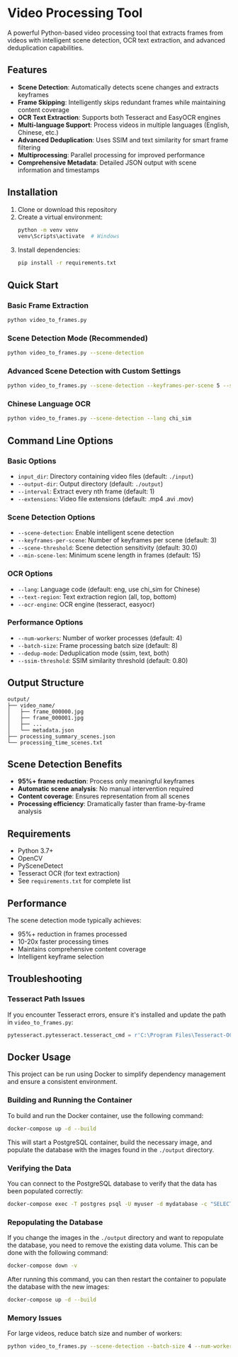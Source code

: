 # Video Processing Tool

A powerful Python-based video processing tool that extracts frames from videos with intelligent scene detection, OCR text extraction, and advanced deduplication capabilities.

## Features

- **Scene Detection**: Automatically detects scene changes and extracts keyframes
- **Frame Skipping**: Intelligently skips redundant frames while maintaining content coverage
- **OCR Text Extraction**: Supports both Tesseract and EasyOCR engines
- **Multi-language Support**: Process videos in multiple languages (English, Chinese, etc.)
- **Advanced Deduplication**: Uses SSIM and text similarity for smart frame filtering
- **Multiprocessing**: Parallel processing for improved performance
- **Comprehensive Metadata**: Detailed JSON output with scene information and timestamps

## Installation

1. Clone or download this repository
2. Create a virtual environment:
   ```bash
   python -m venv venv
   venv\Scripts\activate  # Windows
   ```
3. Install dependencies:
   ```bash
   pip install -r requirements.txt
   ```

## Quick Start

### Basic Frame Extraction
```bash
python video_to_frames.py
```

### Scene Detection Mode (Recommended)
```bash
python video_to_frames.py --scene-detection
```

### Advanced Scene Detection with Custom Settings
```bash
python video_to_frames.py --scene-detection --keyframes-per-scene 5 --scene-threshold 25.0
```

### Chinese Language OCR
```bash
python video_to_frames.py --scene-detection --lang chi_sim
```

## Command Line Options

### Basic Options
- `input_dir`: Directory containing video files (default: `./input`)
- `--output-dir`: Output directory (default: `./output`)
- `--interval`: Extract every nth frame (default: 1)
- `--extensions`: Video file extensions (default: .mp4 .avi .mov)

### Scene Detection Options
- `--scene-detection`: Enable intelligent scene detection
- `--keyframes-per-scene`: Number of keyframes per scene (default: 3)
- `--scene-threshold`: Scene detection sensitivity (default: 30.0)
- `--min-scene-len`: Minimum scene length in frames (default: 15)

### OCR Options
- `--lang`: Language code (default: eng, use chi_sim for Chinese)
- `--text-region`: Text extraction region (all, top, bottom)
- `--ocr-engine`: OCR engine (tesseract, easyocr)

### Performance Options
- `--num-workers`: Number of worker processes (default: 4)
- `--batch-size`: Frame processing batch size (default: 8)
- `--dedup-mode`: Deduplication mode (ssim, text, both)
- `--ssim-threshold`: SSIM similarity threshold (default: 0.80)

## Output Structure

```
output/
├── video_name/
│   ├── frame_000000.jpg
│   ├── frame_000001.jpg
│   ├── ...
│   └── metadata.json
├── processing_summary_scenes.json
└── processing_time_scenes.txt
```

## Scene Detection Benefits

- **95%+ frame reduction**: Process only meaningful keyframes
- **Automatic scene analysis**: No manual intervention required
- **Content coverage**: Ensures representation from all scenes
- **Processing efficiency**: Dramatically faster than frame-by-frame analysis

## Requirements

- Python 3.7+
- OpenCV
- PySceneDetect
- Tesseract OCR (for text extraction)
- See `requirements.txt` for complete list

## Performance

The scene detection mode typically achieves:
- 95%+ reduction in frames processed
- 10-20x faster processing times
- Maintains comprehensive content coverage
- Intelligent keyframe selection

## Troubleshooting

### Tesseract Path Issues
If you encounter Tesseract errors, ensure it's installed and update the path in `video_to_frames.py`:
```python
pytesseract.pytesseract.tesseract_cmd = r'C:\Program Files\Tesseract-OCR\tesseract.exe'
```

## Docker Usage

This project can be run using Docker to simplify dependency management and ensure a consistent environment.

### Building and Running the Container

To build and run the Docker container, use the following command:

```bash
docker-compose up -d --build
```

This will start a PostgreSQL container, build the necessary image, and populate the database with the images found in the `./output` directory.

### Verifying the Data

You can connect to the PostgreSQL database to verify that the data has been populated correctly:

```bash
docker-compose exec -T postgres psql -U myuser -d mydatabase -c "SELECT * FROM video_frames LIMIT 10;"
```

### Repopulating the Database

If you change the images in the `./output` directory and want to repopulate the database, you need to remove the existing data volume. This can be done with the following command:

```bash
docker-compose down -v
```

After running this command, you can then restart the container to populate the database with the new images:

```bash
docker-compose up -d --build
```

### Memory Issues
For large videos, reduce batch size and number of workers:
```bash
python video_to_frames.py --scene-detection --batch-size 4 --num-workers 2
```
